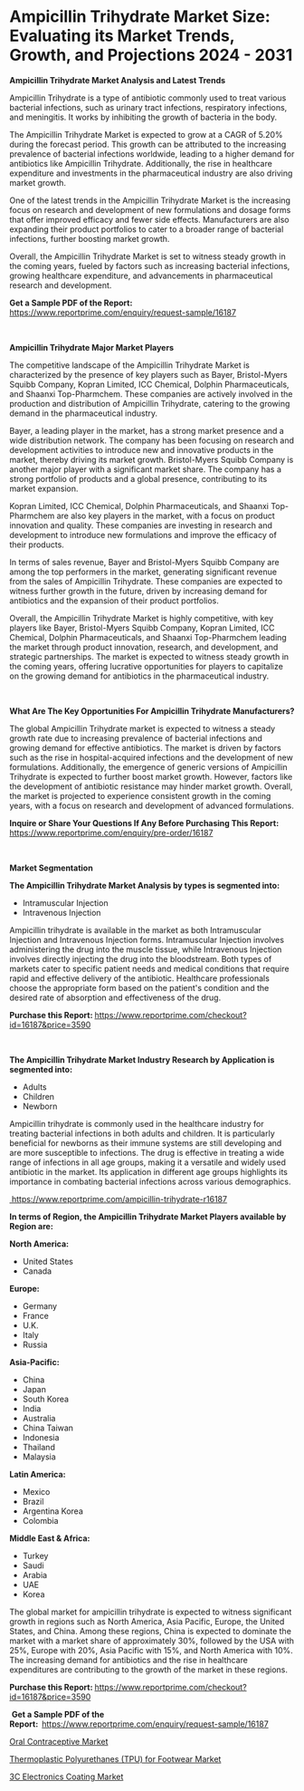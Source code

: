 <p><h1>Ampicillin Trihydrate Market Size: Evaluating its Market Trends, Growth, and Projections 2024 - 2031</h1></p><p><strong>Ampicillin Trihydrate Market Analysis and Latest Trends</strong></p>
<p><p>Ampicillin Trihydrate is a type of antibiotic commonly used to treat various bacterial infections, such as urinary tract infections, respiratory infections, and meningitis. It works by inhibiting the growth of bacteria in the body.</p><p>The Ampicillin Trihydrate Market is expected to grow at a CAGR of 5.20% during the forecast period. This growth can be attributed to the increasing prevalence of bacterial infections worldwide, leading to a higher demand for antibiotics like Ampicillin Trihydrate. Additionally, the rise in healthcare expenditure and investments in the pharmaceutical industry are also driving market growth.</p><p>One of the latest trends in the Ampicillin Trihydrate Market is the increasing focus on research and development of new formulations and dosage forms that offer improved efficacy and fewer side effects. Manufacturers are also expanding their product portfolios to cater to a broader range of bacterial infections, further boosting market growth.</p><p>Overall, the Ampicillin Trihydrate Market is set to witness steady growth in the coming years, fueled by factors such as increasing bacterial infections, growing healthcare expenditure, and advancements in pharmaceutical research and development.</p></p>
<p><strong>Get a Sample PDF of the Report:&nbsp;</strong> <a href="https://www.reportprime.com/enquiry/request-sample/16187">https://www.reportprime.com/enquiry/request-sample/16187</a></p>
<p>&nbsp;</p>
<p><strong>Ampicillin Trihydrate Major Market Players</strong></p>
<p><p>The competitive landscape of the Ampicillin Trihydrate Market is characterized by the presence of key players such as Bayer, Bristol-Myers Squibb Company, Kopran Limited, ICC Chemical, Dolphin Pharmaceuticals, and Shaanxi Top-Pharmchem. These companies are actively involved in the production and distribution of Ampicillin Trihydrate, catering to the growing demand in the pharmaceutical industry.</p><p>Bayer, a leading player in the market, has a strong market presence and a wide distribution network. The company has been focusing on research and development activities to introduce new and innovative products in the market, thereby driving its market growth. Bristol-Myers Squibb Company is another major player with a significant market share. The company has a strong portfolio of products and a global presence, contributing to its market expansion.</p><p>Kopran Limited, ICC Chemical, Dolphin Pharmaceuticals, and Shaanxi Top-Pharmchem are also key players in the market, with a focus on product innovation and quality. These companies are investing in research and development to introduce new formulations and improve the efficacy of their products.</p><p>In terms of sales revenue, Bayer and Bristol-Myers Squibb Company are among the top performers in the market, generating significant revenue from the sales of Ampicillin Trihydrate. These companies are expected to witness further growth in the future, driven by increasing demand for antibiotics and the expansion of their product portfolios.</p><p>Overall, the Ampicillin Trihydrate Market is highly competitive, with key players like Bayer, Bristol-Myers Squibb Company, Kopran Limited, ICC Chemical, Dolphin Pharmaceuticals, and Shaanxi Top-Pharmchem leading the market through product innovation, research, and development, and strategic partnerships. The market is expected to witness steady growth in the coming years, offering lucrative opportunities for players to capitalize on the growing demand for antibiotics in the pharmaceutical industry.</p></p>
<p>&nbsp;</p>
<p><strong>What Are The Key Opportunities For Ampicillin Trihydrate Manufacturers?</strong></p>
<p><p>The global Ampicillin Trihydrate market is expected to witness a steady growth rate due to increasing prevalence of bacterial infections and growing demand for effective antibiotics. The market is driven by factors such as the rise in hospital-acquired infections and the development of new formulations. Additionally, the emergence of generic versions of Ampicillin Trihydrate is expected to further boost market growth. However, factors like the development of antibiotic resistance may hinder market growth. Overall, the market is projected to experience consistent growth in the coming years, with a focus on research and development of advanced formulations.</p></p>
<p><strong>Inquire or Share Your Questions If Any Before Purchasing This Report:</strong> <a href="https://www.reportprime.com/enquiry/pre-order/16187">https://www.reportprime.com/enquiry/pre-order/16187</a></p>
<p>&nbsp;</p>
<p><strong>Market Segmentation</strong></p>
<p><strong>The Ampicillin Trihydrate Market Analysis by types is segmented into:</strong></p>
<p><ul><li>Intramuscular Injection</li><li>Intravenous Injection</li></ul></p>
<p><p>Ampicillin trihydrate is available in the market as both Intramuscular Injection and Intravenous Injection forms. Intramuscular Injection involves administering the drug into the muscle tissue, while Intravenous Injection involves directly injecting the drug into the bloodstream. Both types of markets cater to specific patient needs and medical conditions that require rapid and effective delivery of the antibiotic. Healthcare professionals choose the appropriate form based on the patient's condition and the desired rate of absorption and effectiveness of the drug.</p></p>
<p><strong>Purchase this Report:&nbsp;</strong><a href="https://www.reportprime.com/checkout?id=16187&price=3590">https://www.reportprime.com/checkout?id=16187&price=3590</a></p>
<p>&nbsp;</p>
<p><strong>The Ampicillin Trihydrate Market Industry Research by Application is segmented into:</strong></p>
<p><ul><li>Adults</li><li>Children</li><li>Newborn</li></ul></p>
<p><p>Ampicillin trihydrate is commonly used in the healthcare industry for treating bacterial infections in both adults and children. It is particularly beneficial for newborns as their immune systems are still developing and are more susceptible to infections. The drug is effective in treating a wide range of infections in all age groups, making it a versatile and widely used antibiotic in the market. Its application in different age groups highlights its importance in combating bacterial infections across various demographics.</p></p>
<p><a href="https://www.reportprime.com/ampicillin-trihydrate-r16187">&nbsp;https://www.reportprime.com/ampicillin-trihydrate-r16187</a></p>
<p><strong>In terms of Region, the Ampicillin Trihydrate Market Players available by Region are:</strong></p>
<p>
    <p> <strong> North America: </strong>
        <ul>
            <li>United States</li>
            <li>Canada</li>
        </ul>
        </p> 
    <p> <strong> Europe: </strong>
        <ul>
            <li>Germany</li>
            <li>France</li>
            <li>U.K.</li>
            <li>Italy</li>
            <li>Russia</li>
        </ul>
        </p> 
    <p> <strong> Asia-Pacific: </strong>
        <ul>
            <li>China</li>
            <li>Japan</li>
            <li>South Korea</li>
            <li>India</li>
            <li>Australia</li>
            <li>China Taiwan</li>
            <li>Indonesia</li>
            <li>Thailand</li>
            <li>Malaysia</li>
        </ul>
        </p> 
    <p> <strong> Latin America: </strong>
        <ul>
            <li>Mexico</li>
            <li>Brazil</li>
            <li>Argentina Korea</li>
            <li>Colombia</li>
        </ul>
        </p> 
    <p> <strong> Middle East & Africa: </strong>
        <ul>
            <li>Turkey</li>
            <li>Saudi</li>
            <li>Arabia</li>
            <li>UAE</li>
            <li>Korea</li>
        </ul>
    </p>
    </p>
<p><p>The global market for ampicillin trihydrate is expected to witness significant growth in regions such as North America, Asia Pacific, Europe, the United States, and China. Among these regions, China is expected to dominate the market with a market share of approximately 30%, followed by the USA with 25%, Europe with 20%, Asia Pacific with 15%, and North America with 10%. The increasing demand for antibiotics and the rise in healthcare expenditures are contributing to the growth of the market in these regions.</p></p>
<p><strong>Purchase this Report: </strong><a href="https://www.reportprime.com/checkout?id=16187&price=3590">https://www.reportprime.com/checkout?id=16187&price=3590</a></p>
<p>&nbsp;<strong>Get a Sample PDF of the Report:&nbsp;&nbsp;</strong><a href="https://www.reportprime.com/enquiry/request-sample/16187">https://www.reportprime.com/enquiry/request-sample/16187</a></p>
<p><strong></strong></p>
<p><p><a href="https://github.com/Sinjinluong3e0awx2m195k76/Market-Research-Report-List-2/blob/main/oral-contraceptive-market.md">Oral Contraceptive Market</a></p><p><a href="https://www.linkedin.com/pulse/thermoplastic-polyurethanes-tpu-footwear-market-size-5lcbc?trackingId=2g3seg26LAqdrpE%2BIX%2BGeQ%3D%3D">Thermoplastic Polyurethanes (TPU) for Footwear Market</a></p><p><a href="https://www.linkedin.com/pulse/3c-electronics-coating-market-research-report-forecasted-gnrlc?trackingId=6M%2BPaclEniwCpc7YxCyVNQ%3D%3D">3C Electronics Coating Market</a></p></p>